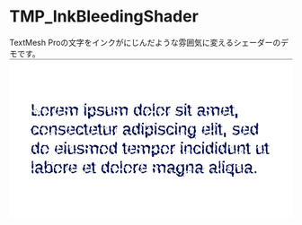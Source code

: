 # TMP_InkBleedingShader

TextMesh Proの文字をインクがにじんだような雰囲気に変えるシェーダーのデモです。
<img alt="スクリーンショット" src="Img/Screenshot.png" width="600px">
